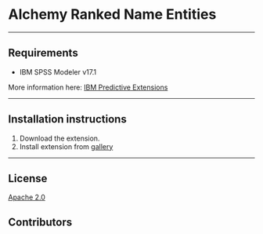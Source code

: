 # Alchemy Ranked Name Entities


---
Requirements
----
- IBM SPSS Modeler v17.1

More information here: [IBM Predictive Extensions][2]

---
Installation instructions
----
1. Download the extension.
2. Install extension from [gallery][2] 

---
License
----

[Apache 2.0][1]


Contributors
----


[1]:http://www.apache.org/licenses/LICENSE-2.0.html
[2]:https://developer.ibm.com/predictiveanalytics/downloads/#tab2
[3]:https://cran.r-project.org/web/packages/RCurl/


